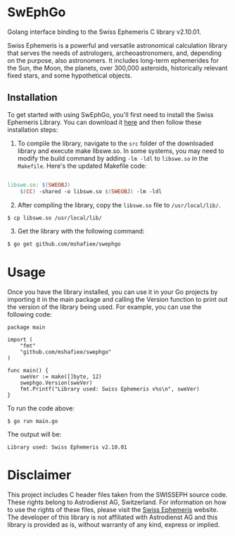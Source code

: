 # SwEphGo
Golang interface binding to the Swiss Ephemeris C library v2.10.01.

Swiss Ephemeris is a powerful and versatile astronomical calculation library that serves the needs of astrologers, archeoastronomers, and, depending on the purpose, also astronomers. It includes long-term ephemerides for the Sun, the Moon, the planets, over 300,000 asteroids, historically relevant fixed stars, and some hypothetical objects.

## Installation

To get started with using SwEphGo, you'll first need to install the Swiss Ephemeris Library. You can download it [here](https://www.astro.com/ftp/swisseph/) and then follow these installation steps:

1. To compile the library, navigate to the `src` folder of the downloaded library and execute make libswe.so. In some systems, you may need to modify the build command by adding `-lm -ldl` to `libswe.so` in the `Makefile`. Here's the updated Makefile code:
```makefile

libswe.so: $(SWEOBJ)
	$(CC) -shared -o libswe.so $(SWEOBJ) -lm -ldl
```

2. After compiling the library, copy the `libswe.so` file to `/usr/local/lib/`.
```sh
$ cp libswe.so /usr/local/lib/
```
3. Get the library with the following command:
```sh
$ go get github.com/mshafiee/swephgo
```

# Usage

Once you have the library installed, you can use it in your Go projects by importing it in the main package and calling the Version function to print out the version of the library being used. For example, you can use the following code:

````
package main

import (
	"fmt"
	"github.com/mshafiee/swephgo"
)

func main() {
	sweVer := make([]byte, 12)
	swephgo.Version(sweVer)
	fmt.Printf("Library used: Swiss Ephemeris v%s\n", sweVer)
}

````

To run the code above:

`````
$ go run main.go
`````

The output will be:
`````
Library used: Swiss Ephemeris v2.10.01
`````

# Disclaimer
This project includes C header files taken from the SWISSEPH source code. These rights belong to Astrodienst AG, Switzerland. For information on how to use the rights of these files, please visit the [Swiss Ephemeris](https://www.astro.com/swisseph/swephinfo_e.htm) website. The developer of this library is not affiliated with Astrodienst AG and this library is provided as is, without warranty of any kind, express or implied.



